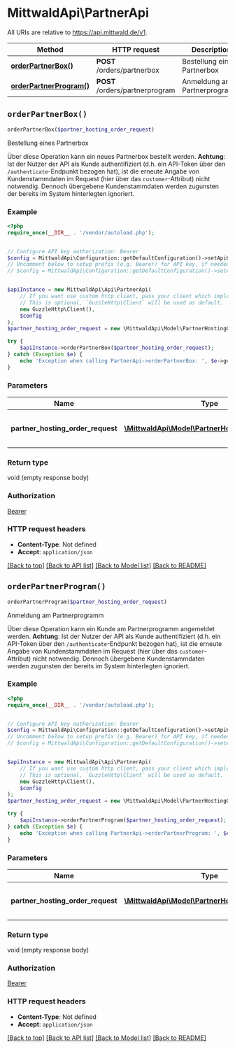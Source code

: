 # MittwaldApi\PartnerApi

All URIs are relative to https://api.mittwald.de/v1.

Method | HTTP request | Description
------------- | ------------- | -------------
[**orderPartnerBox()**](PartnerApi.md#orderPartnerBox) | **POST** /orders/partnerbox | Bestellung eines Partnerbox
[**orderPartnerProgram()**](PartnerApi.md#orderPartnerProgram) | **POST** /orders/partnerprogram | Anmeldung am Partnerprogramm


## `orderPartnerBox()`

```php
orderPartnerBox($partner_hosting_order_request)
```

Bestellung eines Partnerbox

Über diese Operation kann ein neues Partnerbox bestellt werden.  **Achtung**: Ist der Nutzer der API als Kunde authentifiziert (d.h. ein API-Token über den `/authenticate`-Endpunkt bezogen hat), ist die erneute Angabe von Kundenstammdaten im Request (hier über das `customer`-Attribut) nicht notwendig. Dennoch übergebene Kundenstammdaten werden zugunsten der bereits im System hinterlegten ignoriert.

### Example

```php
<?php
require_once(__DIR__ . '/vendor/autoload.php');


// Configure API key authorization: Bearer
$config = MittwaldApi\Configuration::getDefaultConfiguration()->setApiKey('Authorization', 'YOUR_API_KEY');
// Uncomment below to setup prefix (e.g. Bearer) for API key, if needed
// $config = MittwaldApi\Configuration::getDefaultConfiguration()->setApiKeyPrefix('Authorization', 'Bearer');


$apiInstance = new MittwaldApi\Api\PartnerApi(
    // If you want use custom http client, pass your client which implements `GuzzleHttp\ClientInterface`.
    // This is optional, `GuzzleHttp\Client` will be used as default.
    new GuzzleHttp\Client(),
    $config
);
$partner_hosting_order_request = new \MittwaldApi\Model\PartnerHostingOrderRequest(); // \MittwaldApi\Model\PartnerHostingOrderRequest | Die Bestellanfrage; diese enthält notwendige Kundenstammdaten

try {
    $apiInstance->orderPartnerBox($partner_hosting_order_request);
} catch (Exception $e) {
    echo 'Exception when calling PartnerApi->orderPartnerBox: ', $e->getMessage(), PHP_EOL;
}
```

### Parameters

Name | Type | Description  | Notes
------------- | ------------- | ------------- | -------------
 **partner_hosting_order_request** | [**\MittwaldApi\Model\PartnerHostingOrderRequest**](../Model/PartnerHostingOrderRequest.md)| Die Bestellanfrage; diese enthält notwendige Kundenstammdaten |

### Return type

void (empty response body)

### Authorization

[Bearer](../../README.md#Bearer)

### HTTP request headers

- **Content-Type**: Not defined
- **Accept**: `application/json`

[[Back to top]](#) [[Back to API list]](../../README.md#endpoints)
[[Back to Model list]](../../README.md#models)
[[Back to README]](../../README.md)

## `orderPartnerProgram()`

```php
orderPartnerProgram($partner_hosting_order_request)
```

Anmeldung am Partnerprogramm

Über diese Operation kann ein Kunde am Partnerprogramm angemeldet werden.  **Achtung**: Ist der Nutzer der API als Kunde authentifiziert (d.h. ein API-Token über den `/authenticate`-Endpunkt bezogen hat), ist die erneute Angabe von Kundenstammdaten im Request (hier über das `customer`-Attribut) nicht notwendig. Dennoch übergebene Kundenstammdaten werden zugunsten der bereits im System hinterlegten ignoriert.

### Example

```php
<?php
require_once(__DIR__ . '/vendor/autoload.php');


// Configure API key authorization: Bearer
$config = MittwaldApi\Configuration::getDefaultConfiguration()->setApiKey('Authorization', 'YOUR_API_KEY');
// Uncomment below to setup prefix (e.g. Bearer) for API key, if needed
// $config = MittwaldApi\Configuration::getDefaultConfiguration()->setApiKeyPrefix('Authorization', 'Bearer');


$apiInstance = new MittwaldApi\Api\PartnerApi(
    // If you want use custom http client, pass your client which implements `GuzzleHttp\ClientInterface`.
    // This is optional, `GuzzleHttp\Client` will be used as default.
    new GuzzleHttp\Client(),
    $config
);
$partner_hosting_order_request = new \MittwaldApi\Model\PartnerHostingOrderRequest(); // \MittwaldApi\Model\PartnerHostingOrderRequest | Die Bestellanfrage; diese enthält notwendige Kundenstammdaten

try {
    $apiInstance->orderPartnerProgram($partner_hosting_order_request);
} catch (Exception $e) {
    echo 'Exception when calling PartnerApi->orderPartnerProgram: ', $e->getMessage(), PHP_EOL;
}
```

### Parameters

Name | Type | Description  | Notes
------------- | ------------- | ------------- | -------------
 **partner_hosting_order_request** | [**\MittwaldApi\Model\PartnerHostingOrderRequest**](../Model/PartnerHostingOrderRequest.md)| Die Bestellanfrage; diese enthält notwendige Kundenstammdaten |

### Return type

void (empty response body)

### Authorization

[Bearer](../../README.md#Bearer)

### HTTP request headers

- **Content-Type**: Not defined
- **Accept**: `application/json`

[[Back to top]](#) [[Back to API list]](../../README.md#endpoints)
[[Back to Model list]](../../README.md#models)
[[Back to README]](../../README.md)
